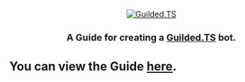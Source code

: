 <div align="center">
    <a href="https://guildedts.js.org">
        <img src="https://guildedts.js.org/media/banner.png" alt="Guilded.TS"/>
    </a>
    <h3><strong>A Guide for creating a <a href="https://guildedts.js.org">Guilded.TS</a> bot.</strong></h3>
</div>

## You can view the Guide [here](https://guide.guildedts.js.org).
